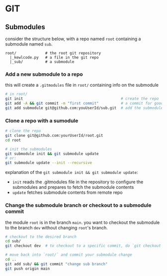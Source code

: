 # GIT

## Submodules

consider the structure below, with a repo named `root` containing a submodule named `sub`.

```
root/             # the root git repository
  |_kewlcode.py   # a file in the git repo
  |_sub/          # a submodule
```

### Add a new submodule to a repo 

this will create a `.gitmodules` file in `root/` containing info on the submodule 

```bash
# in root/
git init                                            # create the repo
git add -A && git commit -m "first commit"          # a commit for good measure
git add submodule git@github.com:youUserId/sub.git  # add the submodule
```

### Clone a repo with a sumodule

```bash
# clone the repo
git clone git@github.com:yourUserId/root.git
cd root

# init the submodules
git submodule init && git submodule update
# or:
git submodule update --init --recursive
```

explanation of the `git submodule init && git submodule update`: 
- `init` reads the .gitmodules file in the repository to configure the submodules and prepares to fetch the submodule contents
- `update` fetches submodule contents from remote repo

### Change the submodule branch or checkout to a submodule commit

the module `root` is in the branch `main`. you want to checkout the submodule to the branch `dev` without changing `root`'s branch.

```bash
# checkout to the desired branch
cd sub/
git checkout dev  # to checkout to a specific commit, do `git checkout <commit hash>`

# move back into `root/` and commit your submodule change
cd .. 
git add sub/ && git commit "change sub branch"
git push origin main
```


